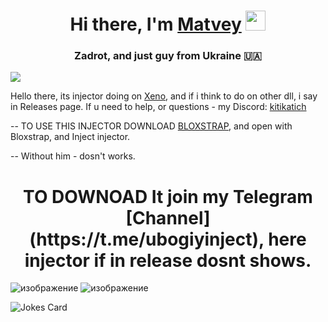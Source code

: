 <h1 align="center">Hi there, I'm <a href="https://discordapp.com/users/958802222811070545/" target="_blank">Matvey</a>  
<img src="https://github.com/blackcater/blackcater/raw/main/images/Hi.gif" height="32"/></h1>
<h3 align="center">Zadrot, and just guy from Ukraine 🇺🇦</h3>

![](https://komarev.com/ghpvc/?username=zidekk-daun&color=blueviolet)

Hello there, its injector doing on [Xeno](https://discord.gg/xeno-now), and if i think to do on other dll, i say in Releases page.
If u need to help, or questions - my Discord: [kitikatich](https://discordapp.com/users/958802222811070545/)

-- TO USE THIS INJECTOR DOWNLOAD [BLOXSTRAP](https://github.com/bloxstraplabs/bloxstrap), and open with Bloxstrap, and Inject injector.  

-- Without him - dosn't works.


<h1 align="center">TO DOWNOAD It join my Telegram [Channel](https://t.me/ubogiyinject), here injector if in release dosnt shows.</></h1>


![изображение](https://github.com/user-attachments/assets/33431d42-58f9-4315-9901-38b9636ce084)
![изображение](https://github.com/user-attachments/assets/207fd4d0-f519-4fbc-97f6-ba0773f55799)





![Jokes Card](https://readme-jokes.vercel.app/api)
